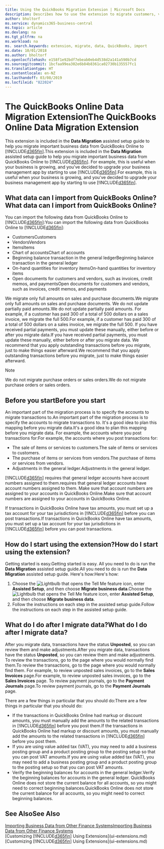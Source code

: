 ```yaml
---
title: Using the QuickBooks Migration Extension | Microsoft Docs
description: Describes how to use the extension to migrate customers, vendors, items, and accounts from QuickBooks Online to Business Central.
author: bholtorf
ms.service: dynamics365-business-central
ms.topic: article
ms.devlang: na
ms.tgt_pltfrm: na
ms.workload: na
ms. search.keywords: extension, migrate, data, QuickBooks, import
ms.date: 10/01/2018
ms.author: bholtorf
ms.openlocfilehash: e158f1e92bdf7ebeab0eb4d538d2a141a590b7cd
ms.sourcegitcommit: 1bcfaa99ea302e6b84b8361ca02730b135557fc1
ms.translationtype: HT
ms.contentlocale: en-NZ
ms.lasthandoff: 03/08/2019
ms.locfileid: "822024"
---
```

# <a name="the-quickbooks-online-data-migration-extension"></a><span data-ttu-id="ce609-103">The QuickBooks Online Data Migration Extension</span><span class="sxs-lookup"><span data-stu-id="ce609-103">The QuickBooks Online Data Migration Extension</span></span>
<span data-ttu-id="ce609-104">This extension is included in the **Data Migration** assisted setup guide to help you migrate important business data from QuickBooks Online to [!INCLUDE[d365fin](includes/d365fin_md.md)].</span><span class="sxs-lookup"><span data-stu-id="ce609-104">This extension is included in the **Data Migration** assisted setup guide to help you migrate important business data from QuickBooks Online to [!INCLUDE[d365fin](includes/d365fin_md.md)].</span></span> <span data-ttu-id="ce609-105">For example, this is useful when your business is growing, and you've decided to upgrade your business management app by starting to use [!INCLUDE[d365fin](includes/d365fin_md.md)].</span><span class="sxs-lookup"><span data-stu-id="ce609-105">For example, this is useful when your business is growing, and you've decided to upgrade your business management app by starting to use [!INCLUDE[d365fin](includes/d365fin_md.md)].</span></span>

## <a name="what-data-can-i-import-from-quickbooks-online"></a><span data-ttu-id="ce609-106">What data can I import from QuickBooks Online?</span><span class="sxs-lookup"><span data-stu-id="ce609-106">What data can I import from QuickBooks Online?</span></span>
<span data-ttu-id="ce609-107">You can import the following data from QuickBooks Online to [!INCLUDE[d365fin](includes/d365fin_md.md)]:</span><span class="sxs-lookup"><span data-stu-id="ce609-107">You can import the following data from QuickBooks Online to [!INCLUDE[d365fin](includes/d365fin_md.md)]:</span></span>  

* <span data-ttu-id="ce609-108">Customers</span><span class="sxs-lookup"><span data-stu-id="ce609-108">Customers</span></span>
* <span data-ttu-id="ce609-109">Vendors</span><span class="sxs-lookup"><span data-stu-id="ce609-109">Vendors</span></span>
* <span data-ttu-id="ce609-110">Items</span><span class="sxs-lookup"><span data-stu-id="ce609-110">Items</span></span>
* <span data-ttu-id="ce609-111">Chart of accounts</span><span class="sxs-lookup"><span data-stu-id="ce609-111">Chart of accounts</span></span>
* <span data-ttu-id="ce609-112">Beginning balance transaction in the general ledger</span><span class="sxs-lookup"><span data-stu-id="ce609-112">Beginning balance transaction in the general ledger</span></span>
* <span data-ttu-id="ce609-113">On-hand quantities for inventory items</span><span class="sxs-lookup"><span data-stu-id="ce609-113">On-hand quantities for inventory items</span></span>
* <span data-ttu-id="ce609-114">Open documents for customers and vendors, such as invoices, credit memos, and payments</span><span class="sxs-lookup"><span data-stu-id="ce609-114">Open documents for customers and vendors, such as invoices, credit memos, and payments</span></span>

<span data-ttu-id="ce609-115">We migrate only full amounts on sales and purchase documents.</span><span class="sxs-lookup"><span data-stu-id="ce609-115">We migrate only full amounts on sales and purchase documents.</span></span> <span data-ttu-id="ce609-116">We do not update partially paid amounts.</span><span class="sxs-lookup"><span data-stu-id="ce609-116">We do not update partially paid amounts.</span></span> <span data-ttu-id="ce609-117">For example, if a customer has paid 300 of a total of 500 dollars on a sales invoice, we migrate the full 500.</span><span class="sxs-lookup"><span data-stu-id="ce609-117">For example, if a customer has paid 300 of a total of 500 dollars on a sales invoice, we migrate the full 500.</span></span> <span data-ttu-id="ce609-118">If you have received partial payments, you must update these manually, either before or after you migrate data.</span><span class="sxs-lookup"><span data-stu-id="ce609-118">If you have received partial payments, you must update these manually, either before or after you migrate data.</span></span> <span data-ttu-id="ce609-119">We recommend that you apply outstanding transactions before you migrate, just to make things easier afterward.</span><span class="sxs-lookup"><span data-stu-id="ce609-119">We recommend that you apply outstanding transactions before you migrate, just to make things easier afterward.</span></span>

> [!NOTE]  
>   <span data-ttu-id="ce609-120">We do not migrate purchase orders or sales orders.</span><span class="sxs-lookup"><span data-stu-id="ce609-120">We do not migrate purchase orders or sales orders.</span></span>

## <a name="before-you-start"></a><span data-ttu-id="ce609-121">Before you start</span><span class="sxs-lookup"><span data-stu-id="ce609-121">Before you start</span></span>
<span data-ttu-id="ce609-122">An important part of the migration process is to specify the accounts to migrate transactions to.</span><span class="sxs-lookup"><span data-stu-id="ce609-122">An important part of the migration process is to specify the accounts to migrate transactions to.</span></span> <span data-ttu-id="ce609-123">It's a good idea to plan this mapping before you migrate data.</span><span class="sxs-lookup"><span data-stu-id="ce609-123">It's a good idea to plan this mapping before you migrate data.</span></span> <span data-ttu-id="ce609-124">For example, the accounts where you post transactions for:</span><span class="sxs-lookup"><span data-stu-id="ce609-124">For example, the accounts where you post transactions for:</span></span>  

* <span data-ttu-id="ce609-125">The sale of items or services to customers.</span><span class="sxs-lookup"><span data-stu-id="ce609-125">The sale of items or services to customers.</span></span>
* <span data-ttu-id="ce609-126">The purchase of items or services from vendors.</span><span class="sxs-lookup"><span data-stu-id="ce609-126">The purchase of items or services from vendors.</span></span>  
* <span data-ttu-id="ce609-127">Adjustments in the general ledger.</span><span class="sxs-lookup"><span data-stu-id="ce609-127">Adjustments in the general ledger.</span></span>  

[!INCLUDE[d365fin](includes/d365fin_md.md)] <span data-ttu-id="ce609-128">requires that general ledger accounts have account numbers assigned to them.</span><span class="sxs-lookup"><span data-stu-id="ce609-128">requires that general ledger accounts have account numbers assigned to them.</span></span> <span data-ttu-id="ce609-129">Make sure that account numbers are assigned to your accounts in QuickBooks Online.</span><span class="sxs-lookup"><span data-stu-id="ce609-129">Make sure that account numbers are assigned to your accounts in QuickBooks Online.</span></span>

<span data-ttu-id="ce609-130">If transactions in QuickBooks Online have tax amounts, you must set up a tax account for your tax jurisdictions in [!INCLUDE[d365fin](includes/d365fin_md.md)] before you can post transactions.</span><span class="sxs-lookup"><span data-stu-id="ce609-130">If transactions in QuickBooks Online have tax amounts, you must set up a tax account for your tax jurisdictions in [!INCLUDE[d365fin](includes/d365fin_md.md)] before you can post transactions.</span></span>

## <a name="how-do-i-start-using-the-extension"></a><span data-ttu-id="ce609-131">How do I start using the extension?</span><span class="sxs-lookup"><span data-stu-id="ce609-131">How do I start using the extension?</span></span>
<span data-ttu-id="ce609-132">Getting started is easy.</span><span class="sxs-lookup"><span data-stu-id="ce609-132">Getting started is easy.</span></span> <span data-ttu-id="ce609-133">All you need to do is run the **Data Migration** assisted setup guide.</span><span class="sxs-lookup"><span data-stu-id="ce609-133">All you need to do is run the **Data Migration** assisted setup guide.</span></span> <span data-ttu-id="ce609-134">Here's how:</span><span class="sxs-lookup"><span data-stu-id="ce609-134">Here's how:</span></span>

1. <span data-ttu-id="ce609-135">Choose the ![Lightbulb that opens the Tell Me feature](media/ui-search/search_small.png "Tell me what you want to do") icon, enter **Assisted Setup**, and then choose **Migrate business data**.</span><span class="sxs-lookup"><span data-stu-id="ce609-135">Choose the ![Lightbulb that opens the Tell Me feature](media/ui-search/search_small.png "Tell me what you want to do") icon, enter **Assisted Setup**, and then choose **Migrate business data**.</span></span>
2. <span data-ttu-id="ce609-136">Follow the instructions on each step in the assisted setup guide.</span><span class="sxs-lookup"><span data-stu-id="ce609-136">Follow the instructions on each step in the assisted setup guide.</span></span>

## <a name="what-do-i-do-after-i-migrate-data"></a><span data-ttu-id="ce609-137">What do I do after I migrate data?</span><span class="sxs-lookup"><span data-stu-id="ce609-137">What do I do after I migrate data?</span></span>
<span data-ttu-id="ce609-138">After you migrate data, transactions have the status **Unposted**, so you can review them and make adjustments.</span><span class="sxs-lookup"><span data-stu-id="ce609-138">After you migrate data, transactions have the status **Unposted**, so you can review them and make adjustments.</span></span> <span data-ttu-id="ce609-139">To review the transactions, go to the page where you would normally find them.</span><span class="sxs-lookup"><span data-stu-id="ce609-139">To review the transactions, go to the page where you would normally find them.</span></span> <span data-ttu-id="ce609-140">For example, to review unposted sales invoices, go to the **Sales Invoices** page.</span><span class="sxs-lookup"><span data-stu-id="ce609-140">For example, to review unposted sales invoices, go to the **Sales Invoices** page.</span></span> <span data-ttu-id="ce609-141">To review payment journals, go to the **Payment Journals** page.</span><span class="sxs-lookup"><span data-stu-id="ce609-141">To review payment journals, go to the **Payment Journals** page.</span></span>   

<span data-ttu-id="ce609-142">There are a few things in particular that you should do:</span><span class="sxs-lookup"><span data-stu-id="ce609-142">There are a few things in particular that you should do:</span></span>

* <span data-ttu-id="ce609-143">If the transactions in QuickBooks Online had markup or discount amounts, you must manually add the amounts to the related transactions in [!INCLUDE[d365fin](includes/d365fin_md.md)] before you post them.</span><span class="sxs-lookup"><span data-stu-id="ce609-143">If the transactions in QuickBooks Online had markup or discount amounts, you must manually add the amounts to the related transactions in [!INCLUDE[d365fin](includes/d365fin_md.md)] before you post them.</span></span>
* <span data-ttu-id="ce609-144">If you are using value added tax (VAT), you may need to add a business posting group and a product posting group to the posting setup so that you can post VAT amounts.</span><span class="sxs-lookup"><span data-stu-id="ce609-144">If you are using value added tax (VAT), you may need to add a business posting group and a product posting group to the posting setup so that you can post VAT amounts.</span></span>
* <span data-ttu-id="ce609-145">Verify the beginning balances for accounts in the general ledger.</span><span class="sxs-lookup"><span data-stu-id="ce609-145">Verify the beginning balances for accounts in the general ledger.</span></span> <span data-ttu-id="ce609-146">QuickBooks Online does not store the current balance for all accounts, so you might need to correct beginning balances.</span><span class="sxs-lookup"><span data-stu-id="ce609-146">QuickBooks Online does not store the current balance for all accounts, so you might need to correct beginning balances.</span></span>

## <a name="see-also"></a><span data-ttu-id="ce609-147">See Also</span><span class="sxs-lookup"><span data-stu-id="ce609-147">See Also</span></span>
[<span data-ttu-id="ce609-148">Importing Business Data from Other Finance Systems</span><span class="sxs-lookup"><span data-stu-id="ce609-148">Importing Business Data from Other Finance Systems</span></span>](across-import-data-configuration-packages.md)  
<span data-ttu-id="ce609-149">[Customizing [!INCLUDE[d365fin](includes/d365fin_md.md)] Using Extensions](ui-extensions.md)</span><span class="sxs-lookup"><span data-stu-id="ce609-149">[Customizing [!INCLUDE[d365fin](includes/d365fin_md.md)] Using Extensions](ui-extensions.md)</span></span>  
